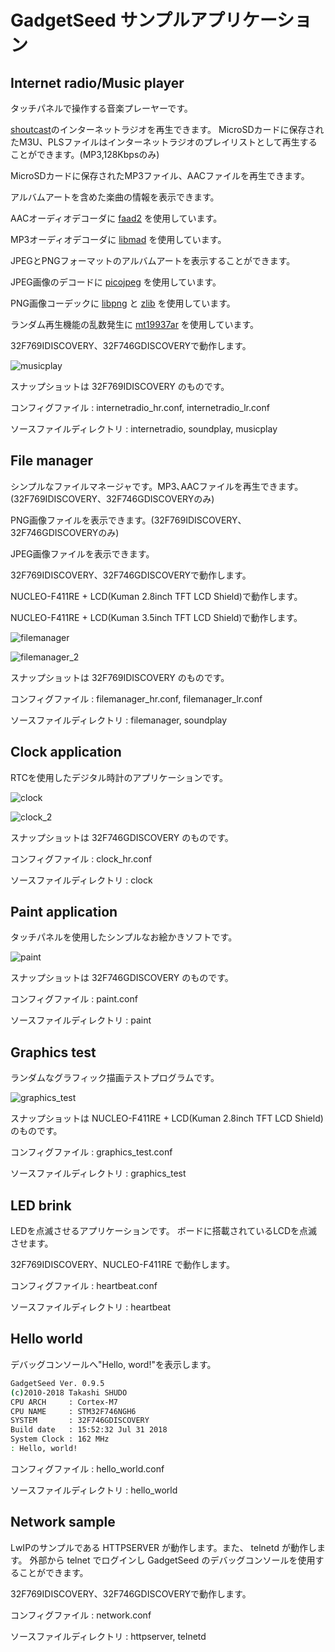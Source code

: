 # GadgetSeed サンプルアプリケーション

## Internet radio/Music player

   タッチパネルで操作する音楽プレーヤーです。

   [shoutcast](https://directory.shoutcast.com/)のインターネットラジオを再生できます。
   MicroSDカードに保存されたM3U、PLSファイルはインターネットラジオのプレイリストとして再生することができます。(MP3,128Kbpsのみ)

   MicroSDカードに保存されたMP3ファイル、AACファイルを再生できます。

   アルバムアートを含めた楽曲の情報を表示できます。

   AACオーディオデコーダに [faad2](https://github.com/dsvensson/faad2) を使用しています。

   MP3オーディオデコーダに [libmad](https://www.underbit.com/products/mad/) を使用しています。

   JPEGとPNGフォーマットのアルバムアートを表示することができます。

   JPEG画像のデコードに [picojpeg](https://code.google.com/archive/p/picojpeg/) を使用しています。

   PNG画像コーデックに [libpng](http://www.libpng.org/pub/png/) と [zlib](https://zlib.net/) を使用しています。

   ランダム再生機能の乱数発生に [mt19937ar](http://www.math.sci.hiroshima-u.ac.jp/~m-mat/MT/MT2002/mt19937ar.html) を使用しています。

   32F769IDISCOVERY、32F746GDISCOVERYで動作します。

   ![musicplay](internetradio.png)

   スナップショットは 32F769IDISCOVERY のものです。

   コンフィグファイル : internetradio_hr.conf, internetradio_lr.conf

   ソースファイルディレクトリ : internetradio, soundplay, musicplay

## File manager

   シンプルなファイルマネージャです。MP3､AACファイルを再生できます。(32F769IDISCOVERY、32F746GDISCOVERYのみ)

   PNG画像ファイルを表示できます。(32F769IDISCOVERY、32F746GDISCOVERYのみ)

   JPEG画像ファイルを表示できます。

   32F769IDISCOVERY、32F746GDISCOVERYで動作します。

   NUCLEO-F411RE + LCD(Kuman 2.8inch TFT LCD Shield)で動作します。

   NUCLEO-F411RE + LCD(Kuman 3.5inch TFT LCD Shield)で動作します。

   ![filemanager](filemanager.png)

   ![filemanager_2](filemanager_2.png)

   スナップショットは 32F769IDISCOVERY のものです。

   コンフィグファイル : filemanager_hr.conf, filemanager_lr.conf

   ソースファイルディレクトリ : filemanager, soundplay

## Clock application

   RTCを使用したデジタル時計のアプリケーションです。

   ![clock](clock.png)

   ![clock_2](clock_2.png)

   スナップショットは 32F746GDISCOVERY のものです。

   コンフィグファイル : clock_hr.conf

   ソースファイルディレクトリ : clock

## Paint application

   タッチパネルを使用したシンプルなお絵かきソフトです。

   ![paint](paint.png)

   スナップショットは 32F746GDISCOVERY のものです。

   コンフィグファイル : paint.conf

   ソースファイルディレクトリ : paint

## Graphics test

   ランダムなグラフィック描画テストプログラムです。

   ![graphics_test](graphics_test.png)

   スナップショットは NUCLEO-F411RE + LCD(Kuman 2.8inch TFT LCD Shield)のものです。

   コンフィグファイル : graphics_test.conf

   ソースファイルディレクトリ : graphics_test

## LED brink

   LEDを点滅させるアプリケーションです。
   ボードに搭載されているLCDを点滅させます。

   32F769IDISCOVERY、NUCLEO-F411RE で動作します。

   コンフィグファイル : heartbeat.conf

   ソースファイルディレクトリ : heartbeat

## Hello world

   デバッグコンソールへ"Hello, word!"を表示します。

   ```sh
   GadgetSeed Ver. 0.9.5
   (c)2010-2018 Takashi SHUDO
   CPU ARCH     : Cortex-M7
   CPU NAME     : STM32F746NGH6
   SYSTEM       : 32F746GDISCOVERY
   Build date   : 15:52:32 Jul 31 2018
   System Clock : 162 MHz
   : Hello, world!
   ```

   コンフィグファイル : hello_world.conf

   ソースファイルディレクトリ : hello_world

## Network sample

   LwIPのサンプルである HTTPSERVER が動作します。また、 telnetd が動作します。
   外部から telnet でログインし GadgetSeed のデバッグコンソールを使用することができます。

   32F769IDISCOVERY、32F746GDISCOVERYで動作します。

   コンフィグファイル : network.conf

   ソースファイルディレクトリ : httpserver, telnetd
